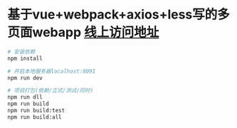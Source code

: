 # 基于vue+webpack+axios+less写的多页面webapp [线上访问地址](http://wcjs.3keji.com/)
``` bash
# 安装依赖
npm install

# 开启本地服务器localhost:8091
npm run dev

# 项目打包(依赖/正式/测试/同时)
npm run dll
npm run build
npm run build:test
npm run build:all

```